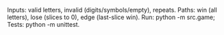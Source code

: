 Inputs: valid letters, invalid (digits/symbols/empty), repeats.
Paths: win (all letters), lose (slices to 0), edge (last-slice win).
Run: python -m src.game; Tests: python -m unittest.
